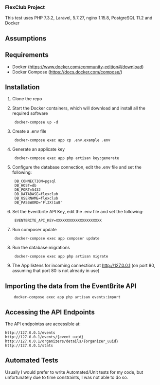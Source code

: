 ### FlexClub Project

This test uses PHP 7.3.2, Laravel, 5.7.27, nginx 1.15.8, PostgreSQL 11.2 and Docker

## Assumptions


## Requirements

* Docker (https://www.docker.com/community-edition#/download)
* Docker Compose (https://docs.docker.com/compose/)

## Installation

1. Clone the repo

2. Start the Docker containers, which will download and install all the required software

        docker-compose up -d

3. Create a .env file

        docker-compose exec app cp .env.example .env

4. Generate an applicate key

        docker-compose exec app php artisan key:generate

5. Configure the database connection, edit the .env file and set the following:

        DB_CONNECTION=pgsql
        DB_HOST=db
        DB_PORT=5432
        DB_DATABASE=flexclub
        DB_USERNAME=flexclub
        DB_PASSWORD='Fl3X(1u8'

6. Set the Eventbrite API Key, edit the .env file and set the following:

        EVENTBRITE_API_KEY=XXXXXXXXXXXXXXXXXXXXX
        
7. Run composer update

        docker-compose exec app composer update

8. Run the database migrations

        docker-compose exec app php artisan migrate

9. The App listens for incoming connections at http://127.0.0.1 (on port 80, assuming that port 80 is not already in use)

## Importing the data from the EventBrite API

        docker-compose exec app php artisan events:import

## Accessing the API Endpoints

The API endpointss are accessible at:

    http://127.0.0.1/events
    http://127.0.0.1/events/{event_uuid}
    http://127.0.0.1/organizers/details/{organizer_uuid}
    http://127.0.0.1/stats

## Automated Tests

Usually I would prefer to write Automated/Unit tests for my code, but unfortunately due to time constraints, I was not able to do so.
